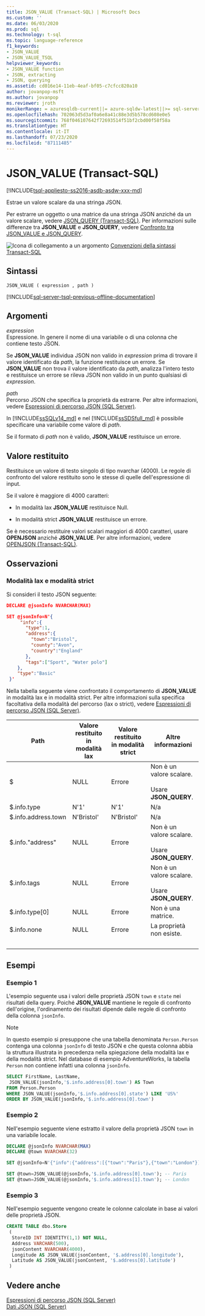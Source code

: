 ```yaml
---
title: JSON_VALUE (Transact-SQL) | Microsoft Docs
ms.custom: ''
ms.date: 06/03/2020
ms.prod: sql
ms.technology: t-sql
ms.topic: language-reference
f1_keywords:
- JSON_VALUE
- JSON_VALUE_TSQL
helpviewer_keywords:
- JSON_VALUE function
- JSON, extracting
- JSON, querying
ms.assetid: cd016e14-11eb-4eaf-bf05-c7cfcc820a10
author: jovanpop-msft
ms.author: jovanpop
ms.reviewer: jroth
monikerRange: = azuresqldb-current||= azure-sqldw-latest||>= sql-server-2016||>= sql-server-linux-2017||= sqlallproducts-allversions
ms.openlocfilehash: 702063d5d3af0a6e8a41c88e3d5b578cd608e0e5
ms.sourcegitcommit: 768f046107642f72693514f51bf2cbd00f58f58a
ms.translationtype: HT
ms.contentlocale: it-IT
ms.lasthandoff: 07/23/2020
ms.locfileid: "87111485"
---
```

# <a name="json_value-transact-sql"></a>JSON_VALUE (Transact-SQL)

[!INCLUDE[tsql-appliesto-ss2016-asdb-asdw-xxx-md](../../includes/tsql-appliesto-ss2016-asdb-asdw-xxx-md.md)]

 Estrae un valore scalare da una stringa JSON.  
  
 Per estrarre un oggetto o una matrice da una stringa JSON anziché da un valore scalare, vedere [JSON_QUERY &#40;Transact-SQL&#41;](../../t-sql/functions/json-query-transact-sql.md). Per informazioni sulle differenze tra **JSON_VALUE** e **JSON_QUERY**, vedere [Confronto tra JSON_VALUE e JSON_QUERY](../../relational-databases/json/validate-query-and-change-json-data-with-built-in-functions-sql-server.md#JSONCompare).  
  
 ![Icona di collegamento a un argomento](../../database-engine/configure-windows/media/topic-link.gif "Icona di collegamento a un argomento") [Convenzioni della sintassi Transact-SQL](../../t-sql/language-elements/transact-sql-syntax-conventions-transact-sql.md)  
  
## <a name="syntax"></a>Sintassi  
  
```syntaxsql
JSON_VALUE ( expression , path )  
```  
  
[!INCLUDE[sql-server-tsql-previous-offline-documentation](../../includes/sql-server-tsql-previous-offline-documentation.md)]

## <a name="arguments"></a>Argomenti

 *expression*  
 Espressione. In genere il nome di una variabile o di una colonna che contiene testo JSON.  

 Se **JSON_VALUE** individua JSON non valido in *expression* prima di trovare il valore identificato da *path*, la funzione restituisce un errore. Se **JSON_VALUE** non trova il valore identificato da *path*, analizza l'intero testo e restituisce un errore se rileva JSON non valido in un punto qualsiasi di *expression*.
  
 *path*  
 Percorso JSON che specifica la proprietà da estrarre. Per altre informazioni, vedere [Espressioni di percorso JSON &#40;SQL Server&#41;](../../relational-databases/json/json-path-expressions-sql-server.md).  

In [!INCLUDE[ssSQLv14_md](../../includes/sssqlv14-md.md)] e nel [!INCLUDE[ssSDSfull_md](../../includes/sssdsfull-md.md)] è possibile specificare una variabile come valore di *path*.
  
 Se il formato di *path* non è valido, **JSON_VALUE** restituisce un errore.  
  
## <a name="return-value"></a>Valore restituito

 Restituisce un valore di testo singolo di tipo nvarchar (4000). Le regole di confronto del valore restituito sono le stesse di quelle dell'espressione di input.  
  
 Se il valore è maggiore di 4000 caratteri:  
  
- In modalità lax **JSON_VALUE** restituisce Null.  
  
- In modalità strict **JSON_VALUE** restituisce un errore.  
  
 Se è necessario restituire valori scalari maggiori di 4000 caratteri, usare **OPENJSON** anziché **JSON_VALUE**. Per altre informazioni, vedere [OPENJSON &#40;Transact-SQL&#41;](../../t-sql/functions/openjson-transact-sql.md).  
  
## <a name="remarks"></a>Osservazioni

### <a name="lax-mode-and-strict-mode"></a>Modalità lax e modalità strict

 Si consideri il testo JSON seguente:  
  
```json  
DECLARE @jsonInfo NVARCHAR(MAX)

SET @jsonInfo=N'{  
     "info":{    
       "type":1,  
       "address":{    
         "town":"Bristol",  
         "county":"Avon",  
         "country":"England"  
       },  
       "tags":["Sport", "Water polo"]  
    },  
    "type":"Basic"  
 }'  
```  
  
 Nella tabella seguente viene confrontato il comportamento di **JSON_VALUE** in modalità lax e in modalità strict. Per altre informazioni sulla specifica facoltativa della modalità del percorso (lax o strict), vedere [Espressioni di percorso JSON &#40;SQL Server&#41;](../../relational-databases/json/json-path-expressions-sql-server.md).  
  
|Path|Valore restituito in modalità lax|Valore restituito in modalità strict|Altre informazioni|  
|----------|------------------------------|---------------------------------|---------------|  
|$|NULL|Errore|Non è un valore scalare.<br /><br /> Usare **JSON_QUERY**.|  
|$.info.type|N'1'|N'1'|N/a|  
|$.info.address.town|N'Bristol'|N'Bristol'|N/a|  
|$.info."address"|NULL|Errore|Non è un valore scalare.<br /><br /> Usare **JSON_QUERY**.|  
|$.info.tags|NULL|Errore|Non è un valore scalare.<br /><br /> Usare **JSON_QUERY**.|  
|$.info.type[0]|NULL|Errore|Non è una matrice.|  
|$.info.none|NULL|Errore|La proprietà non esiste.|  
| &nbsp; | &nbsp; | &nbsp; | &nbsp; |
  
## <a name="examples"></a>Esempi  
  
### <a name="example-1"></a>Esempio 1
 L'esempio seguente usa i valori delle proprietà JSON `town` e `state` nei risultati della query. Poiché **JSON_VALUE** mantiene le regole di confronto dell'origine, l'ordinamento dei risultati dipende dalle regole di confronto della colonna `jsonInfo`. 

> [!NOTE]
> In questo esempio si presuppone che una tabella denominata `Person.Person` contenga una colonna `jsonInfo` di testo JSON e che questa colonna abbia la struttura illustrata in precedenza nella spiegazione della modalità lax e della modalità strict. Nel database di esempio AdventureWorks, la tabella `Person` non contiene infatti una colonna `jsonInfo`.
  
```sql  
SELECT FirstName, LastName,
 JSON_VALUE(jsonInfo,'$.info.address[0].town') AS Town
FROM Person.Person
WHERE JSON_VALUE(jsonInfo,'$.info.address[0].state') LIKE 'US%'
ORDER BY JSON_VALUE(jsonInfo,'$.info.address[0].town')
```  
  
### <a name="example-2"></a>Esempio 2
 Nell'esempio seguente viene estratto il valore della proprietà JSON `town` in una variabile locale.  
  
```sql
DECLARE @jsonInfo NVARCHAR(MAX)
DECLARE @town NVARCHAR(32)

SET @jsonInfo=N'{"info":{"address":[{"town":"Paris"},{"town":"London"}]}}';

SET @town=JSON_VALUE(@jsonInfo,'$.info.address[0].town'); -- Paris
SET @town=JSON_VALUE(@jsonInfo,'$.info.address[1].town'); -- London
```  
  
### <a name="example-3"></a>Esempio 3
 Nell'esempio seguente vengono create le colonne calcolate in base ai valori delle proprietà JSON.  
  
```sql  
CREATE TABLE dbo.Store
 (
  StoreID INT IDENTITY(1,1) NOT NULL,
  Address VARCHAR(500),
  jsonContent NVARCHAR(4000),
  Longitude AS JSON_VALUE(jsonContent, '$.address[0].longitude'),
  Latitude AS JSON_VALUE(jsonContent, '$.address[0].latitude')
 )
```  
  
## <a name="see-also"></a>Vedere anche
 [Espressioni di percorso JSON &#40;SQL Server&#41;](../../relational-databases/json/json-path-expressions-sql-server.md)   
 [Dati JSON &#40;SQL Server&#41;](../../relational-databases/json/json-data-sql-server.md)  
  

